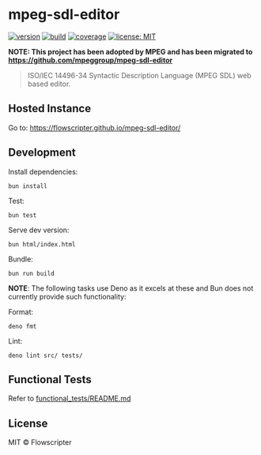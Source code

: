 # mpeg-sdl-editor

[![version](https://img.shields.io/github/v/release/flowscripter/mpeg-sdl-editor?sort=semver)](https://github.com/flowscripter/mpeg-sdl-editor/releases)
[![build](https://img.shields.io/github/actions/workflow/status/flowscripter/mpeg-sdl-editor/release-bun-webapp.yml)](https://github.com/flowscripter/mpeg-sdl-editor/actions/workflows/release-bun-webapp.yml)
[![coverage](https://codecov.io/gh/flowscripter/mpeg-sdl-editor/branch/main/graph/badge.svg?token=slPpXC362U)](https://codecov.io/gh/flowscripter/mpeg-sdl-editor)
[![license: MIT](https://img.shields.io/github/license/flowscripter/mpeg-sdl-editor)](https://github.com/flowscripter/mpeg-sdl-editor/blob/main/LICENSE)

**NOTE: This project has been adopted by MPEG and has been migrated to https://github.com/mpeggroup/mpeg-sdl-editor**

> ISO/IEC 14496-34 Syntactic Description Language (MPEG SDL) web based editor.

## Hosted Instance

Go to: https://flowscripter.github.io/mpeg-sdl-editor/

## Development

Install dependencies:

`bun install`

Test:

`bun test`

Serve dev version:

`bun html/index.html`

Bundle:

`bun run build`

**NOTE**: The following tasks use Deno as it excels at these and Bun does not
currently provide such functionality:

Format:

`deno fmt`

Lint:

`deno lint src/ tests/`

## Functional Tests

Refer to [functional_tests/README.md](functional_tests/README.md)

## License

MIT © Flowscripter

